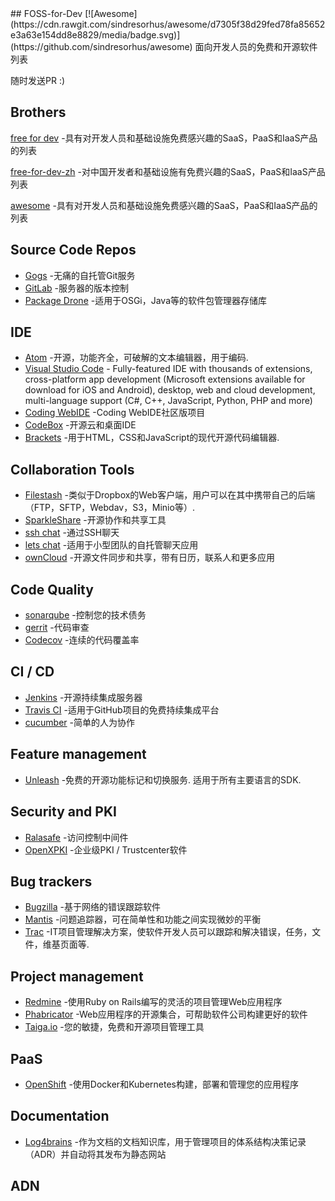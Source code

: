 <div class="github-widget" data-repo="tvvocold/FOSS-for-Dev"></div>
<script async src="https://pagead2.googlesyndication.com/pagead/js/adsbygoogle.js"></script><ins class="adsbygoogle" style="display:block" data-ad-client="ca-pub-6890694312814945" data-ad-slot="5473692530" data-ad-format="auto"  data-full-width-responsive="true"></ins>
## FOSS-for-Dev  [![Awesome](https://cdn.rawgit.com/sindresorhus/awesome/d7305f38d29fed78fa85652e3a63e154dd8e8829/media/badge.svg)](https://github.com/sindresorhus/awesome)
面向开发人员的免费和开源软件列表

 
随时发送PR :)
## Brothers
[free for dev](https://github.com/ripienaar/free-for-dev) -具有对开发人员和基础设施免费感兴趣的SaaS，PaaS和IaaS产品的列表

[free-for-dev-zh](https://github.com/qinghuaiorg/free-for-dev-zh) -对中国开发者和基础设施有免费兴趣的SaaS，PaaS和IaaS产品列表

[awesome](https://github.com/sindresorhus/awesome) -具有对开发人员和基础设施免费感兴趣的SaaS，PaaS和IaaS产品的列表




## Source Code Repos 

 * [Gogs](https://github.com/gogits/gogs)  -无痛的自托管Git服务 
 * [GitLab](https://github.com/gitlabhq/gitlabhq) -服务器的版本控制
 * [Package Drone](https://github.com/eclipse/packagedrone) -适用于OSGi，Java等的软件包管理器存储库


## IDE 
 * [Atom](https://github.com/atom/atom) -开源，功能齐全，可破解的文本编辑器，用于编码.
 * [Visual Studio Code](https://github.com/Microsoft/vscode) - Fully-featured IDE with thousands of extensions, cross-platform app development (Microsoft extensions available for download for iOS and Android), desktop, web and cloud development, multi-language support (C#, C++, JavaScript, Python, PHP and more)
 * [Coding WebIDE](https://github.com/Coding/WebIDE) -Coding WebIDE社区版项目
 * [CodeBox](https://github.com/CodeboxIDE/codebox) -开源云和桌面IDE
 * [Brackets](https://github.com/adobe/brackets) -用于HTML，CSS和JavaScript的现代开源代码编辑器.


## Collaboration Tools

 * [Filestash](http://www.filestash.app) -类似于Dropbox的Web客户端，用户可以在其中携带自己的后端（FTP，SFTP，Webdav，S3，Minio等）.
 * [SparkleShare](https://github.com/hbons/SparkleShare) -开源协作和共享工具
 * [ssh chat](https://github.com/shazow/ssh-chat) -通过SSH聊天 
 * [lets chat](https://github.com/sdelements/lets-chat) -适用于小型团队的自托管聊天应用
 * [ownCloud](https://owncloud.org) -开源文件同步和共享，带有日历，联系人和更多应用

## Code Quality

 * [sonarqube](https://github.com/SonarSource/sonarqube) -控制您的技术债务
 * [gerrit](https://gerrit.googlesource.com/) -代码审查
 * [Codecov](https://codecov.io/) -连续的代码覆盖率


## CI / CD

 * [Jenkins](https://github.com/jenkinsci/jenkins) -开源持续集成服务器
 * [Travis CI](https://github.com/travis-ci/travis-ci) -适用于GitHub项目的免费持续集成平台
 * [cucumber](https://github.com/cucumber/cucumber) -简单的人为协作 
 
## Feature management
 * [Unleash](https://github.com/Unleash/unleash)  -免费的开源功能标记和切换服务. 适用于所有主要语言的SDK.

## Security and PKI

 * [Ralasafe](http://sourceforge.net/projects/ralasafe/) -访问控制中间件
 * [OpenXPKI](https://github.com/openxpki/openxpki) -企业级PKI / Trustcenter软件


## Bug trackers

* [Bugzilla](https://github.com/bugzilla/bugzilla) -基于网络的错误跟踪软件
* [Mantis](https://github.com/mantisbt/mantisbt) -问题追踪器，可在简单性和功能之间实现微妙的平衡
* [Trac](https://github.com/edgewall/trac) -IT项目管理解决方案，使软件开发人员可以跟踪和解决错误，任务，文件，维基页面等.

## Project management
* [Redmine](https://github.com/redmine/redmine) -使用Ruby on Rails编写的灵活的项目管理Web应用程序
* [Phabricator](https://github.com/phacility/phabricator) -Web应用程序的开源集合，可帮助软件公司构建更好的软件
* [Taiga.io](https://github.com/taigaio) -您的敏捷，免费和开源项目管理工具

## PaaS

 * [OpenShift](https://github.com/openshift/origin) -使用Docker和Kubernetes构建，部署和管理您的应用程序

## Documentation

 * [Log4brains](https://github.com/thomvaill/log4brains) -作为文档的文档知识库，用于管理项目的体系结构决策记录（ADR）并自动将其发布为静态网站

## ADN 
  
 

